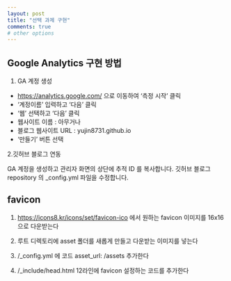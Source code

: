 ```yaml
---
layout: post
title: "선택 과제 구현"
comments: true
# other options
---
```



## Google Analytics 구현 방법
1. GA 계정 생성
- https://analytics.google.com/ 으로 이동하여 ‘측정 시작’ 클릭
- ‘계정이름’ 입력하고 ‘다음’ 클릭
- ‘웹’ 선택하고 ‘다음’ 클릭
- 웹사이트 이름 : 아무거나
- 블로그 웹사이트 URL : yujin8731.github.io
- ‘만들기’ 버튼 선택

2.깃허브 블로그 연동

GA 계정을 생성하고 관리자 화면의 상단에 추적 ID 를 복사합니다.
깃허브 블로그 repository 의 _config.yml 파일을 수정합니다.




## favicon

1. https://icons8.kr/icons/set/favicon-ico 에서 원하는 favicon 이미지를 16x16으로 다운받는다

2. 루트 디렉토리에 asset 폴더를 새롭게 만들고 다운받는 이미지를 넣는다


3. /_config.yml 에 코드 asset_url: /assets 추가한다

4. /_include/head.html 12라인에 favicon 설정하는 코드를 추가한다 
<link href="{{ site.asset_url }}/favicon.png" rel="shortcut icon" type="image/vnd.microsoft.icon"/>
